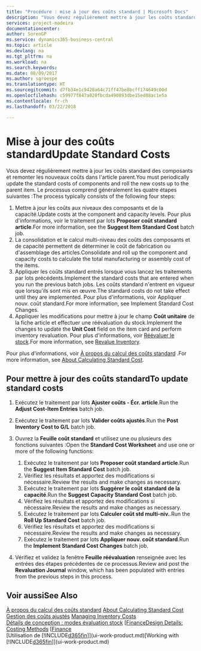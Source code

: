 ```yaml
---
title: "Procédure : mise à jour des coûts standard | Microsoft Docs"
description: "Vous devez régulièrement mettre à jour les coûts standard des composants et remonter les nouveaux coûts dans l'article parent."
services: project-madeira
documentationcenter: 
author: SorenGP
ms.service: dynamics365-business-central
ms.topic: article
ms.devlang: na
ms.tgt_pltfrm: na
ms.workload: na
ms.search.keywords: 
ms.date: 08/09/2017
ms.author: sgroespe
ms.translationtype: HT
ms.sourcegitcommit: d7fb34e1c9428a64c71ff47be8bcff174649c00d
ms.openlocfilehash: c59977f847a020fbcda490893dbe15ed88ac1e5a
ms.contentlocale: fr-ch
ms.lasthandoff: 03/22/2018

---
```

# <a name="update-standard-costs"></a><span data-ttu-id="24449-103">Mise à jour des coûts standard</span><span class="sxs-lookup"><span data-stu-id="24449-103">Update Standard Costs</span></span>
<span data-ttu-id="24449-104">Vous devez régulièrement mettre à jour les coûts standard des composants et remonter les nouveaux coûts dans l'article parent.</span><span class="sxs-lookup"><span data-stu-id="24449-104">You must periodically update the standard costs of components and roll the new costs up to the parent item.</span></span> <span data-ttu-id="24449-105">Le processus comprend généralement les quatre étapes suivantes :</span><span class="sxs-lookup"><span data-stu-id="24449-105">The process typically consists of the following four steps:</span></span>  

1.  <span data-ttu-id="24449-106">Mettre à jour les coûts aux niveaux des composants et de la capacité.</span><span class="sxs-lookup"><span data-stu-id="24449-106">Update costs at the component and capacity levels.</span></span> <span data-ttu-id="24449-107">Pour plus d'informations, voir le traitement par lots **Proposer coût standard article**.</span><span class="sxs-lookup"><span data-stu-id="24449-107">For more information, see the **Suggest Item Standard Cost** batch job.</span></span>  
2.  <span data-ttu-id="24449-108">La consolidation et le calcul multi-niveau des coûts des composants et de capacité permettent de déterminer le coût de fabrication ou d'assemblage des articles.</span><span class="sxs-lookup"><span data-stu-id="24449-108">Consolidate and roll up the component and capacity costs to calculate the total manufacturing or assembly cost of the items.</span></span>  
3.  <span data-ttu-id="24449-109">Appliquer les coûts standard entrés lorsque vous lancez les traitements par lots précédents.</span><span class="sxs-lookup"><span data-stu-id="24449-109">Implement the standard costs that are entered when you run the previous batch jobs.</span></span> <span data-ttu-id="24449-110">Les coûts standard n'entrent en vigueur que lorsqu'ils sont mis en œuvre.</span><span class="sxs-lookup"><span data-stu-id="24449-110">The standard costs do not take effect until they are implemented.</span></span> <span data-ttu-id="24449-111">Pour plus d'informations, voir Appliquer nouv. coût standard.</span><span class="sxs-lookup"><span data-stu-id="24449-111">For more information, see Implement Standard Cost Changes.</span></span>  
4.  <span data-ttu-id="24449-112">Appliquer les modifications pour mettre à jour le champ **Coût unitaire** de la fiche article et effectuer une réévaluation du stock.</span><span class="sxs-lookup"><span data-stu-id="24449-112">Implement the changes to update the **Unit Cost** field on the item card and perform inventory revaluation.</span></span> <span data-ttu-id="24449-113">Pour plus d'informations, voir [Réévaluer le stock](inventory-how-revalue-inventory.md).</span><span class="sxs-lookup"><span data-stu-id="24449-113">For more information, see [Revalue Inventory](inventory-how-revalue-inventory.md).</span></span>  

<span data-ttu-id="24449-114">Pour plus d'informations, voir [À propos du calcul des coûts standard](finance-about-calculating-standard-cost.md) .</span><span class="sxs-lookup"><span data-stu-id="24449-114">For more information, see [About Calculating Standard Cost](finance-about-calculating-standard-cost.md).</span></span>  
## <a name="to-update-standard-costs"></a><span data-ttu-id="24449-115">Pour mettre à jour des coûts standard</span><span class="sxs-lookup"><span data-stu-id="24449-115">To update standard costs</span></span>  
1.  <span data-ttu-id="24449-116">Exécutez le traitement par lots **Ajuster coûts - Écr. article**.</span><span class="sxs-lookup"><span data-stu-id="24449-116">Run the **Adjust Cost-Item Entries** batch job.</span></span>  
2.  <span data-ttu-id="24449-117">Exécutez le traitement par lots **Valider coûts ajustés**.</span><span class="sxs-lookup"><span data-stu-id="24449-117">Run the **Post Inventory Cost to G/L** batch job.</span></span>  
3.  <span data-ttu-id="24449-118">Ouvrez la **Feuille coût standard** et utilisez une ou plusieurs des fonctions suivantes :</span><span class="sxs-lookup"><span data-stu-id="24449-118">Open the **Standard Cost Worksheet** and use one or more of the following functions:</span></span>  

    1.  <span data-ttu-id="24449-119">Exécutez le traitement par lots **Proposer coût standard article**.</span><span class="sxs-lookup"><span data-stu-id="24449-119">Run the **Suggest Item Standard Cost** batch job.</span></span>  
    2.  <span data-ttu-id="24449-120">Vérifiez les résultats et apportez des modifications si nécessaire.</span><span class="sxs-lookup"><span data-stu-id="24449-120">Review the results and make changes as necessary.</span></span>  
    3.  <span data-ttu-id="24449-121">Exécutez le traitement par lots **Suggérer le coût standard de la capacité**.</span><span class="sxs-lookup"><span data-stu-id="24449-121">Run the **Suggest Capacity Standard Cost** batch job.</span></span>  
    4.  <span data-ttu-id="24449-122">Vérifiez les résultats et apportez des modifications si nécessaire.</span><span class="sxs-lookup"><span data-stu-id="24449-122">Review the results and make changes as necessary.</span></span>
    5. <span data-ttu-id="24449-123">Exécutez le traitement par lots **Calculer coût std multi-niv.**.</span><span class="sxs-lookup"><span data-stu-id="24449-123">Run the **Roll Up Standard Cost** batch job.</span></span>
    6.  <span data-ttu-id="24449-124">Vérifiez les résultats et apportez des modifications si nécessaire.</span><span class="sxs-lookup"><span data-stu-id="24449-124">Review the results and make changes as necessary.</span></span>
    7.  <span data-ttu-id="24449-125">Exécutez le traitement par lots **Appliquer nouv. coût standard**.</span><span class="sxs-lookup"><span data-stu-id="24449-125">Run the **Implement Standard Cost Changes** batch job.</span></span>  
4.  <span data-ttu-id="24449-126">Vérifiez et validez la fenêtre **Feuille réévaluation** renseignée avec les entrées des étapes précédentes de ce processus.</span><span class="sxs-lookup"><span data-stu-id="24449-126">Review and post the **Revaluation Journal** window, which has been populated with entries from the previous steps in this process.</span></span>  

## <a name="see-also"></a><span data-ttu-id="24449-127">Voir aussi</span><span class="sxs-lookup"><span data-stu-id="24449-127">See Also</span></span>  
 <span data-ttu-id="24449-128">[À propos du calcul des coûts standard](finance-about-calculating-standard-cost.md) </span><span class="sxs-lookup"><span data-stu-id="24449-128">[About Calculating Standard Cost](finance-about-calculating-standard-cost.md) </span></span>  
 <span data-ttu-id="24449-129">[Gestion des coûts ajustés](finance-manage-inventory-costs.md) </span><span class="sxs-lookup"><span data-stu-id="24449-129">[Managing Inventory Costs](finance-manage-inventory-costs.md) </span></span>  
 <span data-ttu-id="24449-130">[Détails de conception : modes évaluation stock](design-details-costing-methods.md) [[Finance](finance.md)</span><span class="sxs-lookup"><span data-stu-id="24449-130">[Design Details: Costing Methods](design-details-costing-methods.md) [[Finance](finance.md)</span></span>  
 <span data-ttu-id="24449-131">[Utilisation de [!INCLUDE[d365fin](includes/d365fin_md.md)]](ui-work-product.md)</span><span class="sxs-lookup"><span data-stu-id="24449-131">[Working with [!INCLUDE[d365fin](includes/d365fin_md.md)]](ui-work-product.md)</span></span>  

